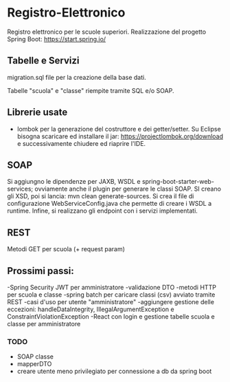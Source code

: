 # Registro-Elettronico
Registro elettronico per le scuole superiori. Realizzazione del progetto Spring Boot: https://start.spring.io/

## Tabelle e Servizi
migration.sql file per la creazione della base dati.

Tabelle "scuola" e "classe" riempite tramite SQL e/o SOAP.

## Librerie usate
- lombok per la generazione del costruttore e dei getter/setter. Su Eclipse bisogna scaricare ed installare il jar: https://projectlombok.org/download e successivamente chiudere ed riaprire l'IDE.

## SOAP
Si aggiungno le dipendenze per JAXB, WSDL e spring-boot-starter-web-services; ovviamente anche il plugin per generare le classi SOAP. SI creano gli XSD, poi si lancia: mvn clean generate-sources. Si crea il file di configurazione WebServiceConfig.java che permette di creare i WSDL a runtime. Infine, si realizzano gli endpoint con i servizi implementati.

## REST
Metodi GET per scuola (+ request param) 

## Prossimi passi:
-Spring Security JWT per amministratore
-validazione DTO
-metodi HTTP per scuola e classe 
-spring batch per caricare classi (csv) avviato tramite REST
-casi d'uso per utente "amministratore"
-aggiungere gestione delle eccezioni: handleDataIntegrity, IllegalArgumentException e ConstraintViolationException
-React con login e gestione tabelle scuola e classe per amministratore


### TODO
- SOAP classe
- mapperDTO
- creare utente meno privilegiato per connessione a db da spring boot
